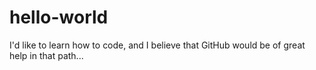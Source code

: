 # hello-world

I'd like to learn how to code, and I believe that GitHub would be of great help in that path...
